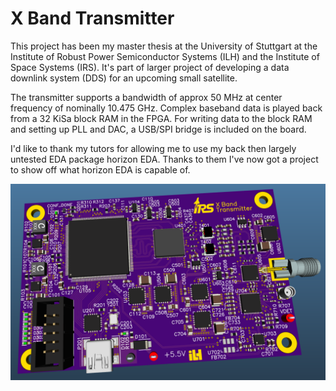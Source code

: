 # X Band Transmitter

This project has been my master thesis at the University of Stuttgart at the Institute of Robust Power Semiconductor Systems (ILH) and the Institute of Space Systems (IRS). It's part of larger project of developing a data downlink system (DDS) for an upcoming small satellite.

The transmitter supports a bandwidth of approx 50 MHz at center frequency of nominally 10.475 GHz. Complex baseband data is played back from a 32 KiSa block RAM in the FPGA. For writing data to the block RAM and setting up PLL and DAC, a USB/SPI bridge is included on the board.

I'd like to thank my tutors for allowing me to use my back then largely untested EDA package horizon EDA. Thanks to them I've now got a project to show off what horizon EDA is capable of.

![PCB](output/3d.png)
